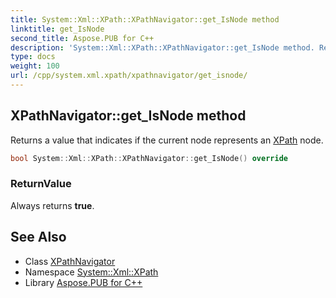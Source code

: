 ```yaml
---
title: System::Xml::XPath::XPathNavigator::get_IsNode method
linktitle: get_IsNode
second_title: Aspose.PUB for C++
description: 'System::Xml::XPath::XPathNavigator::get_IsNode method. Returns a value that indicates if the current node represents an XPath node in C++.'
type: docs
weight: 100
url: /cpp/system.xml.xpath/xpathnavigator/get_isnode/
---
```

## XPathNavigator::get_IsNode method


Returns a value that indicates if the current node represents an [XPath](../../) node.

```cpp
bool System::Xml::XPath::XPathNavigator::get_IsNode() override
```


### ReturnValue

Always returns **true**.

## See Also

* Class [XPathNavigator](../)
* Namespace [System::Xml::XPath](../../)
* Library [Aspose.PUB for C++](../../../)

